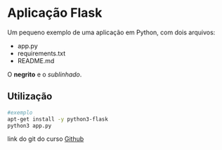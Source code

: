# Aplicação Flask

Um pequeno exemplo de uma aplicação em Python, com dois arquivos:

- app.py
- requirements.txt
- README.md

O **negrito** e o *sublinhado*.

## Utilização

``` bash
#exemplo
apt-get install -y python3-flask
python3 app.py
```


link do git do curso  [Github](https://github.com/4linux/4525)
